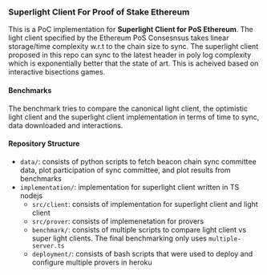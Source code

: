 ### Superlight Client For Proof of Stake Ethereum

This is a PoC implementation for **Superlight Client for PoS Ethereum**. The light client specified by the Ethereum PoS Consesnsus takes linear storage/time complexity w.r.t to the chain size to sync. The superlight client proposed in this repo can sync to the latest header in poly log complexity which is exponentially better that the state of art. This is acheived based on interactive bisections games.

#### Benchmarks
The benchmark tries to compare the canonical light client, the optimistic light client and the superlight client implementation in terms of time to sync, data downloaded and interactions. 


#### Repository Structure
* `data/`: consists of python scripts to fetch beacon chain sync committee data, plot participation of sync committee, and plot results from benchmarks  
* `implementation/`: implementation for superlight client written in TS nodejs  
    * `src/client`: consists of implementation for superlight client and light client  
    * `src/prover`: consists of implemenetation for provers
    * `benchmark/`: consists of multiple scripts to compare light client vs super light clients. The final benchmarking only uses `multiple-server.ts`
    * `deployment/`: consists of bash scripts that were used to deploy and configure multiple provers in heroku

